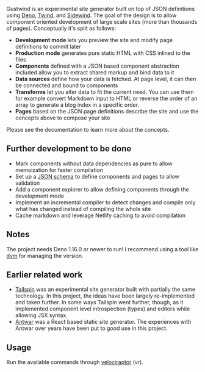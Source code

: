 Gustwind is an experimental site generator built on top of JSON definitions using [Deno](https://deno.land/), [Twind](https://twind.dev/), and [Sidewind](https://sidewind.js.org/). The goal of the design is to allow component oriented development of large scale sites (more than thousands of pages). Conceptually it's split as follows:

* **Development mode** lets you preview the site and modify page definitions to commit later
* **Production mode** generates pure static HTML with CSS inlined to the files
* **Components** defined with a JSON based component abstraction included allow you to extract shared markup and bind data to it
* **Data sources** define how your data is fetched. At page level, it can then be connected and bound to components
* **Transforms** let you alter data to fit the current need. You can use them for example convert Markdown input to HTML or reverse the order of an array to generate a blog index in a specific order.
* **Pages** based on the JSON page definitions describe the site and use the concepts above to compose your site

Please see the documentation to learn more about the concepts.

## Further development to be done

* Mark components without data dependencies as pure to allow memoization for faster compilation
* Set up a [JSON schema](http://json-schema.org/) to define components and pages to allow validation
* Add a component explorer to allow defining components through the development mode
* Implement an incremental compiler to detect changes and compile only what has changed instead of compiling the whole site
* Cache markdown and leverage Netlify caching to avoid compilation

## Notes

The project needs Deno 1.16.0 or newer to run! I recommend using a tool like [dvm](https://github.com/justjavac/dvm) for managing the version.

## Earlier related work

* [Tailspin](https://github.com/survivejs/tailspin) was an experimental site generator built with partially the same technology. In this project, the ideas have been largely re-implemented and taken further. In some ways Tailspin went further, though, as it implemented component level introspection (types) and editors while allowing JSX syntax.
* [Antwar](https://antwar.js.org/) was a React based static site generator. The experiences with Antwar over years have been put to good use in this project.

## Usage

Run the available commands through [velociraptor](https://github.com/umbopepato/velociraptor) (vr).
